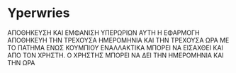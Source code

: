 # Yperwries
ΑΠΟΘΗΚΕΥΣΗ ΚΑΙ ΕΜΦΑΝΙΣΗ ΥΠΕΡΩΡΙΩΝ
AYTH H EΦΑΡΜΟΓΗ ΑΠΟΘΗΚΕΥΗ ΤΗΝ ΤΡΕΧΟΥΣΑ ΗΜΕΡΟΜΗΝΙΑ ΚΑΙ ΤΗΝ ΤΡΕΧΟΥΣΑ ΩΡΑ ΜΕ ΤΟ ΠΑΤΗΜΑ ΕΝΩΣ ΚΟΥΜΠΙΟΥ ΕΝΑΛΛΑΚΤΙΚΑ ΜΠΟΡΕΙ ΝΑ ΕΙΣΑΧΘΕΙ ΚΑΙ ΑΠΟ ΤΟΝ ΧΡΗΣΤΗ.
Ο ΧΡΗΣΤΗΣ ΜΠΟΡΕΙ ΝΑ ΔΕΙ ΤΗΝ ΗΜΕΡΟΜΗΝΙΑ ΚΑΙ ΤΗΝ ΩΡΑ
